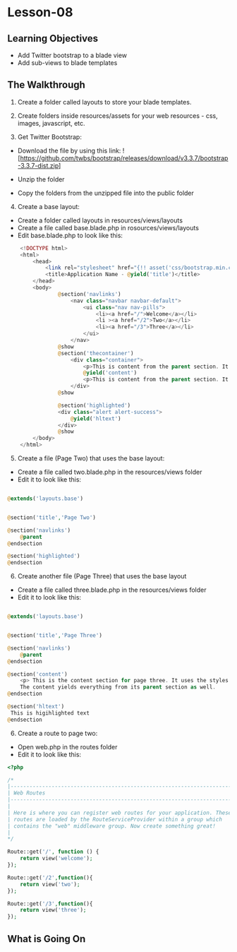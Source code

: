 <!-- enter lesson number and title below separated by hyphen-->
# Lesson-08 

## Learning Objectives
- Add Twitter bootstrap to a blade view 
- Add sub-views to blade templates 

## The Walkthrough
1. Create a folder called layouts to store your blade templates.

2. Create folders inside resources/assets for your web resources - css, images, javascript, etc.

3. Get Twitter Bootstrap: 

* Download the file by using this link: 
  ![https://github.com/twbs/bootstrap/releases/download/v3.3.7/bootstrap-3.3.7-dist.zip]
* Unzip the folder 

* Copy the folders from the unzipped file into the public folder 


4. Create a base layout: 

* Create a folder called layouts in resources/views/layouts
* Create a file called base.blade.php in rosources/views/layouts
* Edit base.blade.php to look like this: 

``` php 
    <!DOCTYPE html>
    <html>
        <head>
            <link rel="stylesheet" href="{!! asset('css/bootstrap.min.css') !!}">
            <title>Application Name - @yield('title')</title>
        </head>
        <body>
                @section('navlinks')
                    <nav class="navbar navbar-default">
                        <ui class="nav nav-pills">
                            <li><a href="/">Welcome</a></li>
                            <li ><a href="/2">Two</a></li>
                            <li><a href="/3">Three</a></li>
                        </ui>
                    </nav>
                @show
                @section('thecontainer')
                    <div class="container">
                        <p>This is content from the parent section. It should display before the text.</p>
                        @yield('content')
                        <p>This is content from the parent section. It should display after the text. 
                    </div>
                @show

                @section('highlighted')
                <div class="alert alert-success">
                    @yield('hltext')
                </div>
                @show
        </body>
    </html>

```

5. Create a file (Page Two) that uses the base layout: 

* Create a file called two.blade.php in the resources/views folder 
* Edit it to look like this: 

``` php 

@extends('layouts.base')


@section('title','Page Two')

@section('navlinks')
	@parent
@endsection 

@section('highlighted')
@endsection 


```

6. Create another file (Page Three) that uses the base layout 

* Create a file called three.blade.php in the resources/views folder 
* Edit it to look like this: 

``` php 

@extends('layouts.base')


@section('title','Page Three')

@section('navlinks')
	@parent
@endsection 

@section('content')
	<p> This is the content section for page three. It uses the styles from the base layout.
	The content yields everything from its parent section as well. 
@endsection 

@section('hltext')
 This is higihlighted text
@endsection


```


6. Create a route to page two: 

* Open web.php in the routes folder 
* Edit it to look like this: 

``` php 
<?php

/*
|--------------------------------------------------------------------------
| Web Routes
|--------------------------------------------------------------------------
|
| Here is where you can register web routes for your application. These
| routes are loaded by the RouteServiceProvider within a group which
| contains the "web" middleware group. Now create something great!
|
*/

Route::get('/', function () {
    return view('welcome');
});

Route::get('/2',function(){
	return view('two');
});

Route::get('/3',function(){
	return view('three');
});


``` 

## What is Going On
